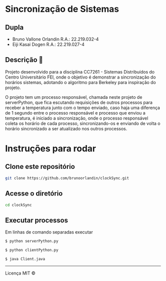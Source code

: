 # Sincronização de Sistemas

## Dupla
- Bruno Vallone Orlandin R.A.: 22.219.032-4
- Eiji Kasai Dogen R.A.: 22.219.027-4

## Descrição 📌 <a name="description"></a>
Projeto desenvolvido para a disciplina CC7261 - Sistemas Distribuídos do Centro Universitário FEI, onde o objetivo é demonstrar a sincronização do horários sistemas, adotando o algoritmo para Berkeley para inspiração do projeto.

O projeto tem um processo responsável, chamada neste projeto de serverPython, que fica escutando requisições de outros processos para receber a temperatura junto com o tempo enviado, caso haja uma diferença de 1 segundo entre o processo responsável e processo que enviou a temperatura, é iniciado a sincronização, onde o processo responsável coleta os horário de cada processo, sincronizando-os e enviando de volta o horário sincronizado a ser atualizado nos outros processos.

# Instruções para rodar
## Clone este repositório
```bash
git clone https://github.com/brunoorlandin/clockSync.git
```
## Acesse o diretório
```bash
cd clockSync
```
## Executar processos
Em linhas de comando separadas executar

```bash
$ python serverPython.py
```
```bash
$ python clientPython.py
```
```bash
$ java Client.java
```
--- 
Licença MIT ©